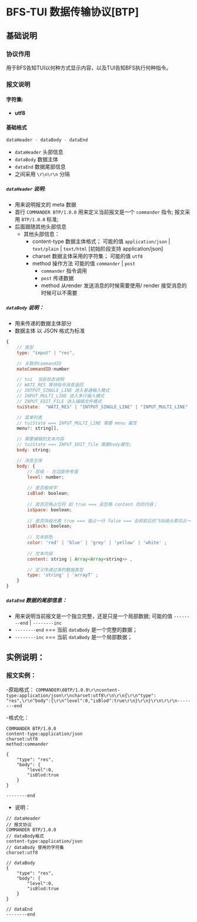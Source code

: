 # BFS-TUI 数据传输协议[BTP]

## 基础说明

### 协议作用
用于BFS告知TUI以何种方式显示内容，以及TUI告知BFS执行何种指令。

### 报文说明

#### 字符集:
- **utf8**

#### 基础格式
```javascript
dataHeader - dataBody - dataEnd
```
- `dataHeader` 头部信息
- `dataBody` 数据主体
- `dataEnd` 数据尾部信息
- 之间采用 `\r\n\r\n` 分隔

    
##### `dataHeader` 说明:
- 用来说明报文的 meta 数据
- 首行 `COMMANDER BTP/1.0.0` 用来定义当前报文是一个 `commander` 指令; 报文采用 `BTP/1.0.0` 标准;
- 后面跟随其他头部信息
    - 其他头部信息：
        - content-type  数据主体格式； 可能的值 `application/json` |  `text/plain` | `text/html` [初始阶段支持 application/json]
        - charset 数据主体采用的字符集； 可能的值 `utf8`
        - method 操作方法 可能的值 `commander` | `post`
            - `commander` 指令调用
            - `post` 传递数据
            - method 从render 发送消息的时候需要使用/ render 接受消息的时候可以不需要

##### `dataBody` 说明：
- 用来传递的数据主体部分
- 数据主体 以 JSON 格式为标准
```javascript
{
    // 类型
    type: "input" | "res",

    // 关联的commandID
    mateCommandID:number

    // tui  当前状态说明
    // WATI_RES 等待指令消息返回
    // INTPUT_SINGLE_LINE 进入普通输入模式
    // INPUT_MULTI_LINE 进入多行输入模式
    // INPUT_EDIT_FILE 进入编辑文件模式 
    tuiState:  "WATI_RES" | "INTPUT_SINGLE_LINE" | "INPUT_MULTI_LINE" | "INPUT_EDIT_FILE",

    // 菜单列表 
    // tuiState === INPUT_MULTI_LINE 需要 menu 属性
    menu?: string[],

    // 需要编辑的文本内容
    // tuiState === INPUT_EDIT_file 需要body属性;
    body: string;

    // 消息主体
    body: {
        // 层级 - 左边距参考值
        level: number; 
        
        // 是否粗体字 
        isBlod: boolean;
        
        // 是否空格占位符 如 true === 会忽略 content 的的内容；
        isSpace: boolean;
        
        // 是否块级元素 true === 独占一行 false === 会和前后的飞块级元素同占一行;
        isBlock: boolean;
        
        // 文本颜色
        color: 'red' | 'blue' | 'grey' | 'yellow' | 'white' ;
        
        // 文本内容
        content: string | Array<Array<string>> ,

        // 定义传递过来的数据类型
        type: 'string' | 'arrayT' ;
    }
}

```

##### `dataEnd` 数据的尾部信息：
- 用来说明当前报文是一个独立完整，还是只是一个局部数据; 可能的值 `--------end` | `--------inc`
- `--------end` === 当前 `dataBody` 是一个完整的数据；
- `--------inc` === 当前 `dataBody` 是一个局部数据；



## 实例说明：
### 报文实例：
-原始格式：  `COMMANDER\0BTP/1.0.0\r\ncontent-type:application/json\r\ncharset:utf8\r\n\r\n{\r\n"type": "res",\r\n"body":{\r\n"level":0,"isBlod":true\r\n}\r\n}\r\n\r\r\n--------end` 


-格式化：
```
COMMANDER BTP/1.0.0
content-type:application/json
charset:utf8
method:commander

{
    "type": "res",
    "body": {
        "level":0,
        "isBlod:true
    }
}

--------end

```

- 说明：
```
// dataHeader
// 报文协议
COMMANDER BTP/1.0.0   
// dataBody格式
content-type:application/json
// dataBody 使用的字符集
charset:utf8

// dataBody
{
    "type": "res",
    "body": {
        "level":0,
        "isBlod:true
    }
}

// dataEnd
--------end

```